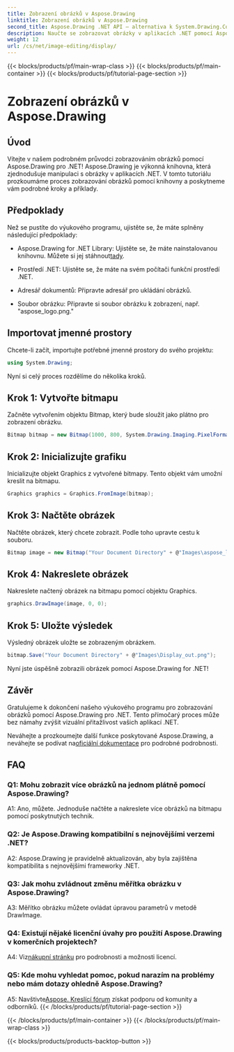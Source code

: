```yaml
---
title: Zobrazení obrázků v Aspose.Drawing
linktitle: Zobrazení obrázků v Aspose.Drawing
second_title: Aspose.Drawing .NET API – alternativa k System.Drawing.Common
description: Naučte se zobrazovat obrázky v aplikacích .NET pomocí Aspose.Drawing. Postupujte podle našeho návodu pro snadné kroky a vylepšete svůj vizuální obsah.
weight: 12
url: /cs/net/image-editing/display/
---
```


{{< blocks/products/pf/main-wrap-class >}}
{{< blocks/products/pf/main-container >}}
{{< blocks/products/pf/tutorial-page-section >}}

# Zobrazení obrázků v Aspose.Drawing

## Úvod

Vítejte v našem podrobném průvodci zobrazováním obrázků pomocí Aspose.Drawing pro .NET! Aspose.Drawing je výkonná knihovna, která zjednodušuje manipulaci s obrázky v aplikacích .NET. V tomto tutoriálu prozkoumáme proces zobrazování obrázků pomocí knihovny a poskytneme vám podrobné kroky a příklady.

## Předpoklady

Než se pustíte do výukového programu, ujistěte se, že máte splněny následující předpoklady:

-  Aspose.Drawing for .NET Library: Ujistěte se, že máte nainstalovanou knihovnu. Můžete si jej stáhnout[tady](https://releases.aspose.com/drawing/net/).

- Prostředí .NET: Ujistěte se, že máte na svém počítači funkční prostředí .NET.

- Adresář dokumentů: Připravte adresář pro ukládání obrázků.

- Soubor obrázku: Připravte si soubor obrázku k zobrazení, např. "aspose_logo.png."

## Importovat jmenné prostory

Chcete-li začít, importujte potřebné jmenné prostory do svého projektu:

```csharp
using System.Drawing;
```

Nyní si celý proces rozdělíme do několika kroků.

## Krok 1: Vytvořte bitmapu

Začněte vytvořením objektu Bitmap, který bude sloužit jako plátno pro zobrazení obrázku.

```csharp
Bitmap bitmap = new Bitmap(1000, 800, System.Drawing.Imaging.PixelFormat.Format32bppPArgb);
```

## Krok 2: Inicializujte grafiku

Inicializujte objekt Graphics z vytvořené bitmapy. Tento objekt vám umožní kreslit na bitmapu.

```csharp
Graphics graphics = Graphics.FromImage(bitmap);
```

## Krok 3: Načtěte obrázek

Načtěte obrázek, který chcete zobrazit. Podle toho upravte cestu k souboru.

```csharp
Bitmap image = new Bitmap("Your Document Directory" + @"Images\aspose_logo.png");
```

## Krok 4: Nakreslete obrázek

Nakreslete načtený obrázek na bitmapu pomocí objektu Graphics.

```csharp
graphics.DrawImage(image, 0, 0);
```

## Krok 5: Uložte výsledek

Výsledný obrázek uložte se zobrazeným obrázkem.

```csharp
bitmap.Save("Your Document Directory" + @"Images\Display_out.png");
```

Nyní jste úspěšně zobrazili obrázek pomocí Aspose.Drawing for .NET!

## Závěr

Gratulujeme k dokončení našeho výukového programu pro zobrazování obrázků pomocí Aspose.Drawing pro .NET. Tento přímočarý proces může bez námahy zvýšit vizuální přitažlivost vašich aplikací .NET.

Neváhejte a prozkoumejte další funkce poskytované Aspose.Drawing, a neváhejte se podívat na[oficiální dokumentace](https://reference.aspose.com/drawing/net/) pro podrobné podrobnosti.

## FAQ

### Q1: Mohu zobrazit více obrázků na jednom plátně pomocí Aspose.Drawing?

A1: Ano, můžete. Jednoduše načtěte a nakreslete více obrázků na bitmapu pomocí poskytnutých technik.

### Q2: Je Aspose.Drawing kompatibilní s nejnovějšími verzemi .NET?

A2: Aspose.Drawing je pravidelně aktualizován, aby byla zajištěna kompatibilita s nejnovějšími frameworky .NET.

### Q3: Jak mohu zvládnout změnu měřítka obrázku v Aspose.Drawing?

A3: Měřítko obrázku můžete ovládat úpravou parametrů v metodě DrawImage.

### Q4: Existují nějaké licenční úvahy pro použití Aspose.Drawing v komerčních projektech?

A4: Viz[nákupní stránku](https://purchase.aspose.com/buy) pro podrobnosti a možnosti licencí.

### Q5: Kde mohu vyhledat pomoc, pokud narazím na problémy nebo mám dotazy ohledně Aspose.Drawing?

 A5: Navštivte[Aspose. Kreslící fórum](https://forum.aspose.com/c/diagram/17) získat podporu od komunity a odborníků.
{{< /blocks/products/pf/tutorial-page-section >}}

{{< /blocks/products/pf/main-container >}}
{{< /blocks/products/pf/main-wrap-class >}}

{{< blocks/products/products-backtop-button >}}
